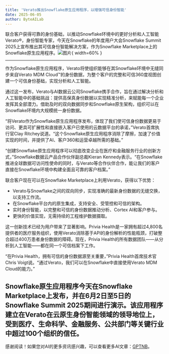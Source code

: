```yaml
---
title: 'Verato推出Snowflake原生应用程序，以增强可信身份智能'
date: 2025-06-05
author: ByteAILab
---
```


联合客户获得可靠的身份基础，以推动Snowflake环境中的更好分析和人工智能  
Verato®，身份智能专家，今天在Snowflake的年度用户大会Snowflake Summit 2025上宣布推出其可信身份智能解决方案，作为Snowflake Marketplace上的Snowflake原生应用程序。![图片](https://ai-techpark.com/wp-content/uploads/Verato.jpg){ width=60% }

---
作为Snowflake原生应用程序，Verato将使组织能够在其Snowflake环境中无缝同步来自Verato MDM Cloud™的身份数据，为整个客户的完整和可信360度视图创建一个可信身份基础，实现分析和人工智能。

通过这一发布，Verato与AI数据云公司Snowflake携手合作，旨在通过解决分析和人工智能中的基础挑战：提供高保真身份数据以实现精准分析，来赋能每一个企业发挥其全部潜力。借助及时的双向数据同步和Snowflake原生架构，组织可以在Snowflake环境内大规模统一身份数据。

“将Verato作为Snowflake原生应用程序发布，体现了我们使可信身份数据更易于访问、更具可扩展性和直接嵌入客户已使用的云数据平台的承诺，”Verato首席执行官Clay Ritchey说道。“这个Snowflake原生应用程序消除了摩擦，加速了价值实现的时间，并提供了AI、客户360和运营卓越所需的基础。”

“创建Snowflake原生应用程序可以彻底改变企业在医疗和金融服务行业的创新方式，”Snowflake数据云产品合作伙伴副总裁Kieran Kennedy表示。“在Snowflake推进全球数据可访问性使命的同时，与Verato等合作伙伴合作，能让我们的客户直接在Snowflake环境中构建全面且可靠的客户档案。”

联合客户现在可以在Snowflake Marketplace上利用Verato，获得以下优势：

- Verato与Snowflake之间的双向同步，实现准确的最新身份数据的无缝交换，以支持工作流。
- 在Snowflake平台内的原生集成，支持安全、受管控和可信的架构。
- 实时身份智能，以完整和可信的身份数据推动分析、Cortex AI和客户参与。
- 更快的价值实现，无需持续的工程维护数据摄取。

这一创新技术已经为用户带来了显著影响。Privia Health是一家拥有超过4,800名提供者的医疗服务组织，使用Verato消除基于API的身份解析的性能瓶颈，打破整合超过400万患者身份数据的障碍。现在，Privia Health的所有数据团队——从分析到人工智能——都在同一个可信档案下工作。

“在Privia Health，拥有可信的身份数据源至关重要，”Privia Health首席技术官Chris Voigt说。“通过Verato，我们可以在Snowflake中直接使用Verato MDM Cloud的能力。”

Snowflake原生应用程序今天在Snowflake Marketplace上发布，并在6月2日至5日的Snowflake Summit 2025期间进行演示。该应用程序建立在Verato在云原生身份智能领域的领导地位上，受到医疗、生命科学、金融服务、公共部门等关键行业中超过100个组织的信任。
---
感谢阅读！如果您对AI的更多资讯感兴趣，可以查看更多AI文章：[GPTNB](https://gptnb.com)。